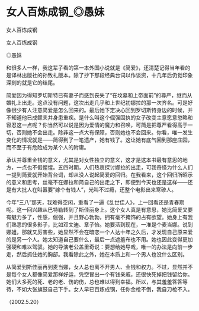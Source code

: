 # 女人百炼成钢_◎愚妹

女人百炼成钢

女人百炼成钢

◎愚妹

和很多人一样，我这辈子看的第一本外国小说就是《简爱》，还清楚记得当年看的是译林出版社的孙致礼版本。除了抄下那段经典台词以作谈资，十几年后仍觉印象深刻的就是它的结尾。

简爱因为得知罗切斯特已有妻子而感到丧失了“在坟墓和上帝面前”的尊严，继而从婚礼上出走。这点没有问题，这次出走几乎和上世纪初娜拉的那一次齐名。可是好像很少有人注意简爱是怎么回来的。最后她下定决心回到罗切斯特身边的时候，并不知道他已成鳏夫并身患重疾。是什么叫这个倔强固执的女子改变主意愿意忽略和容忍这一点呢？你当然可以说是因为爱情的魔力和召唤，可简是把尊严看得高于一切，否则她不会出走。除非这一点大有保障，否则她也不会回来。你看，唯一发生变化的情况就是——简得到了一笔遗产，她有钱了。这让她有底气回到那座庄园，而不至于有危险成为某个人的附庸。

承认并尊重金钱的意义，尤其是对女性独立的意义，这才是这本书最有意思的地方，一点也不假惺惺。五四时期，人们热衷探讨娜拉的出走，可我奇怪为什么人们一提到简爱就开始背台词，却从没人说起简爱的回归。在我看来，这个回归所昭示的意义和思考，丝毫不在娜拉和简自己的出走之下，即便到今天也还是这样——还是有大批人在叫嚣要“嫁个有钱人”，光叫不过瘾，还整个电影出来寒碜人。

今年“三八”那天，我难得空闲，重看了一遍《乱世佳人》，上一回看还是青春期呢。这一回兴趣从巴特勒转到了斯佳丽身上。这个女人真是有意思，她比简爱又要有魅力多了，性感，倔强，并且野心勃勃，拥有毫不掩饰的占有欲望。她身上有我们熟悉的很多影子，比如邓文迪、章子怡。她要活到现在，一准是个麦当娜。说到娜姐，那就又厉害些，她显然不会在暗恋一个人达十年之久后，才发现自己原来爱的是另一个人。她太知道自己要什么，最后一点遮羞布也不用。她也因此变得更加强硬和难以驾驭。她的导演老公盖里奇说：要想给她导戏，唯一的办法是向前一步走，然后抓住她的胸部。我看除此之外，她在本质上和一个男人也没什么区别。

从简爱到斯佳丽再到麦当娜，女人总也离不开男人、金钱和权力。不过，显然并不是每个女人都像简爱那样好运，凭空冒出一个有钱亲戚，还很快死掉把钱留给你。她们大多死的死、老的老、伤的伤，总也难以得到幸福。所以，与其羞羞答答等待，不如大张旗鼓自己下手。女人早已百炼成钢，任你金枪不倒，我自刀枪不入。

（2002.5.20）